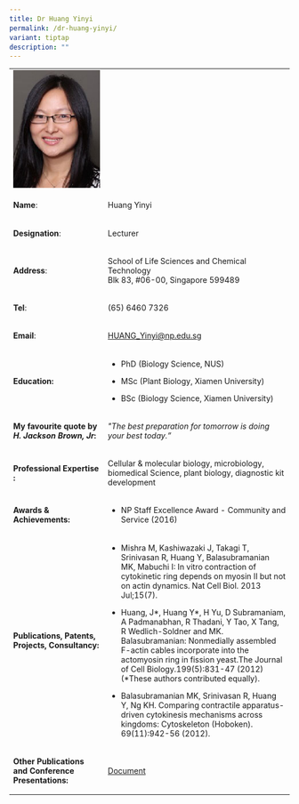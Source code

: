 ```yaml
---
title: Dr Huang Yinyi
permalink: /dr-huang-yinyi/
variant: tiptap
description: ""
---
```

<table style="minWidth: 50px">
<colgroup>
<col>
<col>
</colgroup>
<tbody>
<tr>
<td rowspan="1" colspan="1">
<div class="isomer-image-wrapper">
<img style="width: 100%" height="auto" width="100%" alt="​Huang Yinyi" src="/images/LSCT/Huang_Yinyi.jpg">
</div>
</td>
<td rowspan="1" colspan="1">
<p></p>
</td>
</tr>
<tr>
<td rowspan="1" colspan="1">
<p><strong>Name</strong>:&nbsp;&nbsp;&nbsp;&nbsp;&nbsp;&nbsp;&nbsp;&nbsp;&nbsp;&nbsp;&nbsp;&nbsp;&nbsp;&nbsp;&nbsp;&nbsp;&nbsp;&nbsp;&nbsp;&nbsp;&nbsp;&nbsp;&nbsp;&nbsp;&nbsp;</p>
</td>
<td rowspan="1" colspan="1">
<p>​Huang Yinyi</p>
</td>
</tr>
<tr>
<td rowspan="1" colspan="1">
<p>​<strong>Designation</strong>:</p>
</td>
<td rowspan="1" colspan="1">
<p>Lecturer</p>
</td>
</tr>
<tr>
<td rowspan="1" colspan="1">
<p><strong>Address</strong>: ​</p>
</td>
<td rowspan="1" colspan="1">
<p>School of Life Sciences and Chemical Technology
<br>Blk 83, #06-00, Singapore 599489​</p>
</td>
</tr>
<tr>
<td rowspan="1" colspan="1">
<p><strong>Tel</strong>: &nbsp;&nbsp;&nbsp; ​</p>
</td>
<td rowspan="1" colspan="1">
<p>(65) 6460 7326</p>
</td>
</tr>
<tr>
<td rowspan="1" colspan="1">
<p><strong>Email</strong>: ​</p>
</td>
<td rowspan="1" colspan="1">
<p><a href="mailto:HUANG_Yinyi@np.edu.sg" rel="noopener noreferrer nofollow" target="_blank">HUANG_Yinyi@np.edu.sg</a>
</p>
</td>
</tr>
<tr>
<td rowspan="1" colspan="1">
<p><strong>Education:</strong>
</p>
</td>
<td rowspan="1" colspan="1">
<ul data-tight="true" class="tight">
<li>
<p>PhD (Biology Science, NUS)</p>
</li>
<li>
<p>MSc (Plant Biology, Xiamen University)</p>
</li>
<li>
<p>​BSc (Biology Science, Xiamen University)</p>
</li>
</ul>
</td>
</tr>
<tr>
<td rowspan="1" colspan="1">
<p><strong>My favourite quote by <em>H. Jackson Brown, Jr</em>:</strong>
</p>
</td>
<td rowspan="1" colspan="1">
<p><em>"The best preparation for tomorrow is doing your best today.”</em>
</p>
</td>
</tr>
<tr>
<td rowspan="1" colspan="1">
<p><strong>Professional Expertise​:</strong>
</p>
</td>
<td rowspan="1" colspan="1">
<p>Cellular &amp; molecular biology, microbiology, biomedical Science, plant
biology, diagnostic kit development</p>
</td>
</tr>
<tr>
<td rowspan="1" colspan="1">
<p><strong>Awards &amp; Achievements​:</strong>
</p>
</td>
<td rowspan="1" colspan="1">
<ul data-tight="true" class="tight">
<li>
<p>​NP Staff Excellence Award - Community and Service (2016)</p>
</li>
</ul>
</td>
</tr>
<tr>
<td rowspan="1" colspan="1">
<p><strong>Publications, Patents, Projects, Consultancy:</strong>
</p>
</td>
<td rowspan="1" colspan="1">
<ul data-tight="true" class="tight">
<li>
<p>Mishra M, Kashiwazaki J, Takagi T, Srinivasan R, Huang Y, Balasubramanian
MK, Mabuchi I: In vitro contraction of cytokinetic ring depends on myosin
II but not on actin dynamics. Nat Cell Biol. 2013 Jul;15(7).</p>
</li>
<li>
<p>Huang, J*, Huang Y*, H Yu, D Subramaniam, A Padmanabhan, R Thadani, Y
Tao, X Tang, R Wedlich-Soldner and MK. Balasubramanian: Nonmedially assembled
F-actin cables incorporate into the actomyosin ring in fission yeast.The
Journal of Cell Biology.199(5):831-47 (2012)
<br>(*These authors contributed equally).</p>
</li>
<li>
<p>Balasubramanian MK, Srinivasan R, Huang Y, Ng KH. Comparing contractile
apparatus-driven cytokinesis mechanisms across kingdoms: Cytoskeleton (Hoboken).
69(11):942-56 (2012).</p>
</li>
</ul>
</td>
</tr>
<tr>
<td rowspan="1" colspan="1">
<p><strong>Other Publications and Conference Presentations:</strong>
</p>
</td>
<td rowspan="1" colspan="1">
<p><a href="/files/LSCT/OtherPublications_Yinyi.pdf" rel="noopener noreferrer nofollow" target="_blank">Document</a>
</p>
</td>
</tr>
</tbody>
</table>
<p></p>